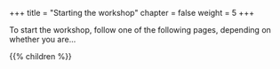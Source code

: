 +++
title = "Starting the workshop"
chapter = false
weight = 5
+++


To start the workshop, follow one of the following pages, depending on whether you are...

{{% children  %}}


